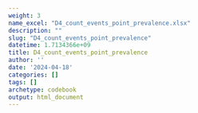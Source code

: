 ```yaml
---
weight: 3
name_excel: "D4_count_events_point_prevalence.xlsx"
description: ""
slug: "D4_count_events_point_prevalence"
datetime: 1.7134366e+09
title: D4_count_events_point_prevalence
author: ''
date: '2024-04-18'
categories: []
tags: []
archetype: codebook
output: html_document
---
```


<div class="tabcontent"></div>
